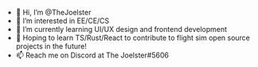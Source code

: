 - 👋 Hi, I’m @TheJoelster
- 👀 I’m interested in EE/CE/CS
- 🌱 I’m currently learning UI/UX design and frontend development
- 💞️ Hoping to learn TS/Rust/React to contribute to flight sim open source projects in the future!
- 📫 Reach me on Discord at The Joelster#5606

<!---
TheJoelster/TheJoelster is a ✨ special ✨ repository because its `README.md` (this file) appears on your GitHub profile.
You can click the Preview link to take a look at your changes.
--->
